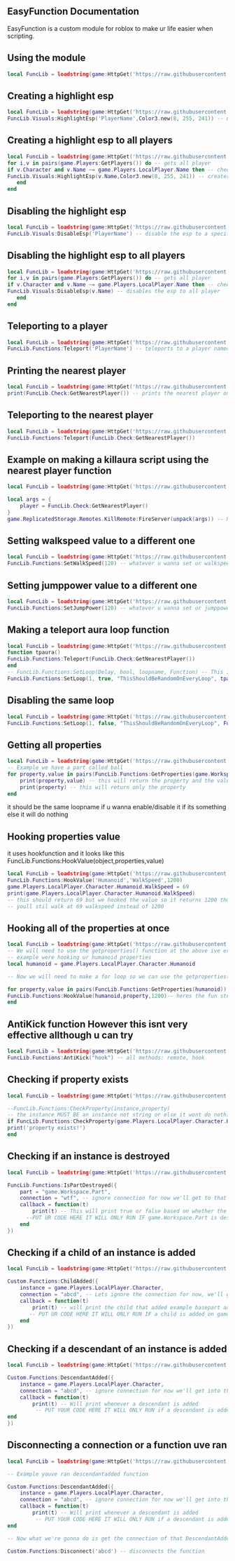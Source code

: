 ## EasyFunction Documentation
EasyFunction is a custom module for roblox to make ur life easier when scripting.

## Using the module
```lua
local FuncLib = loadstring(game:HttpGet('https://raw.githubusercontent.com/ScriptSkiddie69/EasyFunction/main/Source'))()
```
## Creating a highlight esp
```lua
local FuncLib = loadstring(game:HttpGet('https://raw.githubusercontent.com/ScriptSkiddie69/EasyFunction/main/Source'))()
FuncLib.Visuals:HighlightEsp('PlayerName',Color3.new(8, 255, 241)) -- u can change the PlayerName to other player name
```
## Creating a highlight esp to all players
```lua
local FuncLib = loadstring(game:HttpGet('https://raw.githubusercontent.com/ScriptSkiddie69/EasyFunction/main/Source'))()
for i,v in pairs(game.Players:GetPlayers()) do -- gets all player
if v.Character and v.Name ~= game.Players.LocalPlayer.Name then -- check if the player have a character and is not yourself
FuncLib.Visuals:HighlightEsp(v.Name,Color3.new(8, 255, 241)) -- creates a highlight esp
   end
end
```
## Disabling the highlight esp 
```lua
local FuncLib = loadstring(game:HttpGet('https://raw.githubusercontent.com/ScriptSkiddie69/EasyFunction/main/Source'))()
FuncLib.Visuals:DisableEsp('PlayerName') -- disable the esp to a specific player 
```
## Disabling the highlight esp to all players
```lua
local FuncLib = loadstring(game:HttpGet('https://raw.githubusercontent.com/ScriptSkiddie69/EasyFunction/main/Source'))()
for i,v in pairs(game.Players:GetPlayers()) do -- gets all player
if v.Character and v.Name ~= game.Players.LocalPlayer.Name then -- checks if the player have a character and is not yourself
FuncLib.Visuals:DisableEsp(v.Name) -- disables the esp to all player
   end
end
```
## Teleporting to a player
```lua
local FuncLib = loadstring(game:HttpGet('https://raw.githubusercontent.com/ScriptSkiddie69/EasyFunction/main/Source'))()
FuncLib.Functions:Teleport('PlayerName') -- teleports to a player named playername
```

## Printing the nearest player
```lua
local FuncLib = loadstring(game:HttpGet('https://raw.githubusercontent.com/ScriptSkiddie69/EasyFunction/main/Source'))()
print(FuncLib.Check:GetNearestPlayer()) -- prints the nearest player on you
```

## Teleporting to the nearest player
```lua
local FuncLib = loadstring(game:HttpGet('https://raw.githubusercontent.com/ScriptSkiddie69/EasyFunction/main/Source'))()
FuncLib.Functions:Teleport(FuncLib.Check:GetNearestPlayer())
```
## Example on making a killaura script using the nearest player function
```lua
local FuncLib = loadstring(game:HttpGet('https://raw.githubusercontent.com/ScriptSkiddie69/EasyFunction/main/Source'))()

local args = {
    player = FuncLib.Check:GetNearestPlayer()
}
game.ReplicatedStorage.Remotes.KillRemote:FireServer(unpack(args)) -- Note this does not work on any game as it is just an example
```
## Setting walkspeed value to a different one
```lua
local FuncLib = loadstring(game:HttpGet('https://raw.githubusercontent.com/ScriptSkiddie69/EasyFunction/main/Source'))()
FuncLib.Functions:SetWalkSpeed(120) -- whatever u wanna set ur walkspeed to
```
## Setting jumppower value to a different one
```lua
local FuncLib = loadstring(game:HttpGet('https://raw.githubusercontent.com/ScriptSkiddie69/EasyFunction/main/Source'))()
FuncLib.Functions:SetJumpPower(120) -- whatever u wanna set ur jumppower to
```
## Making a teleport aura loop function
```lua
local FuncLib = loadstring(game:HttpGet('https://raw.githubusercontent.com/ScriptSkiddie69/EasyFunction/main/Source'))()
function tpaura()
FuncLib.Functions:Teleport(FuncLib.Check:GetNearestPlayer())
end
-- FuncLib.Functions:SetLoop(Delay, bool, loopname, Function) -- This is what it looks like
FuncLib.Functions:SetLoop(1, true, "ThisShouldBeRandomOnEveryLoop", tpaura) -- this will repeatedly teleports to the nearest player
```
## Disabling the same loop 
```lua
local FuncLib = loadstring(game:HttpGet('https://raw.githubusercontent.com/ScriptSkiddie69/EasyFunction/main/Source'))()
FuncLib.Functions:SetLoop(1, false, "ThisShouldBeRandomOnEveryLoop", FuncLib.Functions:Teleport(FuncLib.Check:GetNearestPlayer()))
```

## Getting all properties
```lua
local FuncLib = loadstring(game:HttpGet('https://raw.githubusercontent.com/ScriptSkiddie69/EasyFunction/main/Source'))()
-- Example we have a part called ball
for property,value in pairs(FuncLib.Functions:GetProperties(game.Workspace.Ball)) do
    print(property,value) -- this will return the property and the value
    print(property) -- this will return only the property 
end
```
it should be the same loopname if u wanna enable/disable it if its something else it will do nothing

## Hooking properties value
it uses hookfunction and it looks like this FuncLib.Functions:HookValue(object,properties,value)
```lua
local FuncLib = loadstring(game:HttpGet('https://raw.githubusercontent.com/ScriptSkiddie69/EasyFunction/main/Source'))()
FuncLib.Functions:HookValue('Humanoid','WalkSpeed',1200)
game.Players.LocalPlayer.Character.Humanoid.WalkSpeed = 69
print(game.Players.LocalPlayer.Character.Humanoid.WalkSpeed)
-- this should return 69 but we hooked the value so it returns 1200 tho in reality the walkspeed is 69
-- youll stil walk at 69 walkspeed instead of 1200
```

## Hooking all of the properties at once
```lua
local FuncLib = loadstring(game:HttpGet('https://raw.githubusercontent.com/ScriptSkiddie69/EasyFunction/main/Source'))()
-- We will need to use the getproperties() function at the above ive explained
-- example were hooking ur humanoid properties
local humanoid = game.Players.LocalPlayer.Character.Humanoid

-- Now we will need to make a for loop so we can use the getproperties() function

for property,value in pairs(FuncLib.Functions:GetProperties(humanoid)) do -- this is how to use the getproperties function now dont forget the instance at the above
FuncLib.Functions:HookValue(humanoid,property,1200)-- heres the fun stuff we will hook every properties the humanoid have we will need to use humanoid for the first argument, we will need to use property for the second argument, for the third any value u want, now we've successfuly hooked the property and value nice!
end
```

## AntiKick function However this isnt very effective allthough u can try

```lua
local FuncLib = loadstring(game:HttpGet('https://raw.githubusercontent.com/ScriptSkiddie69/EasyFunction/main/Source'))()
FuncLib.Functions:AntiKick("hook") -- all methods: remote, hook
```

## Checking if property exists

```lua
local FuncLib = loadstring(game:HttpGet('https://raw.githubusercontent.com/ScriptSkiddie69/EasyFunction/main/Source'))()

--FuncLib.Functions:CheckProperty(instance,property)
-- the instance MUST BE an instance not string or else it wont do nothing.
if FuncLib.Functions:CheckProperty(game.Players.LocalPlayer.Character.HumanoidRootPart,"CFrame") then -- returns true if the instance has that property
print('property exists!')
end
```

## Checking if an instance is destroyed

```lua
local FuncLib = loadstring(game:HttpGet('https://raw.githubusercontent.com/ScriptSkiddie69/EasyFunction/main/Source'))()

FuncLib.Functions:IsPartDestroyed({
    part = "game.Workspace.Part",
    connection = "wtf", -- ignore connection for now we'll get to that later
    callback = function(t)
        print(t) -- This will print true or false based on whether the part is destroyed or not
      --PUT UR CODE HERE IT WILL ONLY RUN IF game.Workspace.Part is destroyed
    end
})
```
## Checking if a child of an instance is added

```lua
local FuncLib = loadstring(game:HttpGet('https://raw.githubusercontent.com/ScriptSkiddie69/EasyFunction/main/Source'))()

Custom.Functions:ChildAdded({
    instance = game.Players.LocalPlayer.Character,
    connection = "abcd", -- Lets ignore the connection for now, we'll get into that later
    callback = function(t)
        print(t) -- will print the child that added example basepart added to the instance
       -- PUT UR CODE HERE IT WILL ONLY RUN IF a child is added on game.Players.LocalPlayer.Character or the instance uve put
    end
})
```

## Checking if a descendant of an instance is added

```lua
local FuncLib = loadstring(game:HttpGet('https://raw.githubusercontent.com/ScriptSkiddie69/EasyFunction/main/Source'))()

Custom.Functions:DescendantAdded({
    instance = game.Players.LocalPlayer.Character,
    connection = "abcd", -- ignore connection for now we'll get into that later
    callback = function(t)
        print(t) -- Will print whenever a descendant is added
         -- PUT YOUR CODE HERE IT WILL ONLY RUN if a descendant is added on game.Players.LocalPlayer.Character or in the instance uve put
end
})

```

## Disconnecting a connection or a function uve ran 
```lua
local FuncLib = loadstring(game:HttpGet('https://raw.githubusercontent.com/ScriptSkiddie69/EasyFunction/main/Source'))()

-- Example youve ran descendantadded function

Custom.Functions:DescendantAdded({
    instance = game.Players.LocalPlayer.Character,
    connection = "abcd", -- ignore connection for now we'll get into that later
    callback = function(t)
        print(t) -- Will print whenever a descendant is added
         -- PUT YOUR CODE HERE IT WILL ONLY RUN if a descendant is added on game.Players.LocalPlayer.Character or in the instance uve put
end

-- Now what we're gonna do is get the connection of that DescendantAdded, its abcd right?, okay now we're gonna disconnect it so it wont run

Custom.Functions:Disconnect('abcd') -- disconnects the function
```
